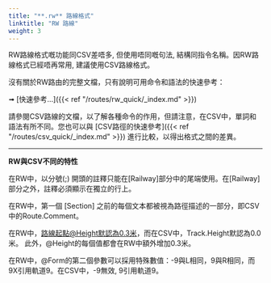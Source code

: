```yaml
---
title: "**.rw** 路線格式"
linktitle: "RW 路線"
weight: 3
---
```


RW路線格式嘅功能同CSV差唔多, 但使用唔同嘅句法, 結構同指令名稱。因RW路線格式已經唔再常用, 建議使用CSV路線格式。

沒有關於RW路由的完整文檔，只有說明可用命令和語法的快速參考：

➟ [快速參考...]({{< ref "/routes/rw_quick/_index.md" >}}) 

請參閱CSV路線的文檔，以了解各種命令的作用，但請注意，在CSV中，單詞和語法有所不同。您也可以與 [CSV路徑的快速參考]({{< ref "/routes/csv_quick/_index.md" >}}) 進行比較，以得出格式之間的差異。

------

**RW與CSV不同的特性**

在RW中，以分號(;) 開頭的註釋只能在[Railway]部分中的尾端使用。在[Railway]部分之外，註釋必須顯示在獨立的行上。

在RW中，第一個 [Section] 之前的每個文本都被視為路徑描述的一部分，即CSV中的Route.Comment。

在RW中，路線起點@Height默認為0.3米，而在CSV中，Track.Height默認為0.0米。 此外，@Height的每個值都會在RW中額外增加0.3米。

在RW中，@Form的第二個參數可以採用特殊數值：-9與L相同，9與R相同，而9X引用軌道9。在CSV中，-9無效, 9引用軌道9。
